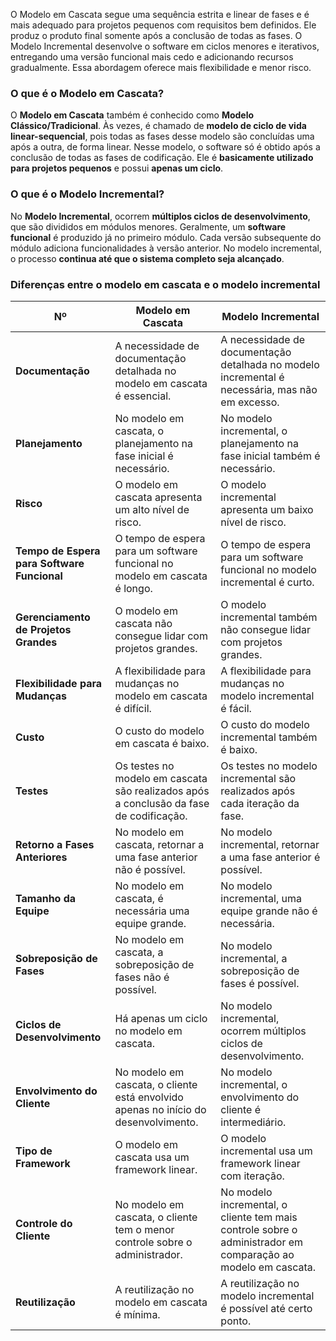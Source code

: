 O Modelo em Cascata segue uma sequência estrita e linear de fases e é mais adequado para projetos pequenos com requisitos bem definidos. Ele produz o produto final somente após a conclusão de todas as fases.
O Modelo Incremental desenvolve o software em ciclos menores e iterativos, entregando uma versão funcional mais cedo e adicionando recursos gradualmente. Essa abordagem oferece mais flexibilidade e menor risco.

### O que é o Modelo em Cascata?

O **Modelo em Cascata** também é conhecido como **Modelo Clássico/Tradicional**. Às vezes, é chamado de **modelo de ciclo de vida linear-sequencial**, pois todas as fases desse modelo são concluídas uma após a outra, de forma linear. Nesse modelo, o software só é obtido após a conclusão de todas as fases de codificação. Ele é **basicamente utilizado para projetos pequenos** e possui **apenas um ciclo**.

### O que é o Modelo Incremental?

No **Modelo Incremental**, ocorrem **múltiplos ciclos de desenvolvimento**, que são divididos em módulos menores. Geralmente, um **software funcional** é produzido já no primeiro módulo. Cada versão subsequente do módulo adiciona funcionalidades à versão anterior. No modelo incremental, o processo **continua até que o sistema completo seja alcançado**.

### Diferenças entre o modelo em cascata e o modelo incremental

|**Nº**|**Modelo em Cascata**|**Modelo Incremental**|
|---|---|---|
|**Documentação**|A necessidade de documentação detalhada no modelo em cascata é essencial.|A necessidade de documentação detalhada no modelo incremental é necessária, mas não em excesso.|
|**Planejamento**|No modelo em cascata, o planejamento na fase inicial é necessário.|No modelo incremental, o planejamento na fase inicial também é necessário.|
|**Risco**|O modelo em cascata apresenta um alto nível de risco.|O modelo incremental apresenta um baixo nível de risco.|
|**Tempo de Espera para Software Funcional**|O tempo de espera para um software funcional no modelo em cascata é longo.|O tempo de espera para um software funcional no modelo incremental é curto.|
|**Gerenciamento de Projetos Grandes**|O modelo em cascata não consegue lidar com projetos grandes.|O modelo incremental também não consegue lidar com projetos grandes.|
|**Flexibilidade para Mudanças**|A flexibilidade para mudanças no modelo em cascata é difícil.|A flexibilidade para mudanças no modelo incremental é fácil.|
|**Custo**|O custo do modelo em cascata é baixo.|O custo do modelo incremental também é baixo.|
|**Testes**|Os testes no modelo em cascata são realizados após a conclusão da fase de codificação.|Os testes no modelo incremental são realizados após cada iteração da fase.|
|**Retorno a Fases Anteriores**|No modelo em cascata, retornar a uma fase anterior não é possível.|No modelo incremental, retornar a uma fase anterior é possível.|
|**Tamanho da Equipe**|No modelo em cascata, é necessária uma equipe grande.|No modelo incremental, uma equipe grande não é necessária.|
|**Sobreposição de Fases**|No modelo em cascata, a sobreposição de fases não é possível.|No modelo incremental, a sobreposição de fases é possível.|
|**Ciclos de Desenvolvimento**|Há apenas um ciclo no modelo em cascata.|No modelo incremental, ocorrem múltiplos ciclos de desenvolvimento.|
|**Envolvimento do Cliente**|No modelo em cascata, o cliente está envolvido apenas no início do desenvolvimento.|No modelo incremental, o envolvimento do cliente é intermediário.|
|**Tipo de Framework**|O modelo em cascata usa um framework linear.|O modelo incremental usa um framework linear com iteração.|
|**Controle do Cliente**|No modelo em cascata, o cliente tem o menor controle sobre o administrador.|No modelo incremental, o cliente tem mais controle sobre o administrador em comparação ao modelo em cascata.|
|**Reutilização**|A reutilização no modelo em cascata é mínima.|A reutilização no modelo incremental é possível até certo ponto.|




